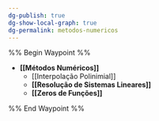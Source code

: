 ```yaml
---
dg-publish: true
dg-show-local-graph: true
dg-permalink: metodos-numericos
---
```


%% Begin Waypoint %%
- **[[Métodos Numéricos]]**
	- [[Interpolação Polinimial]]
	- **[[Resolução de Sistemas Lineares]]**
	- **[[Zeros de Funções]]**

%% End Waypoint %%
